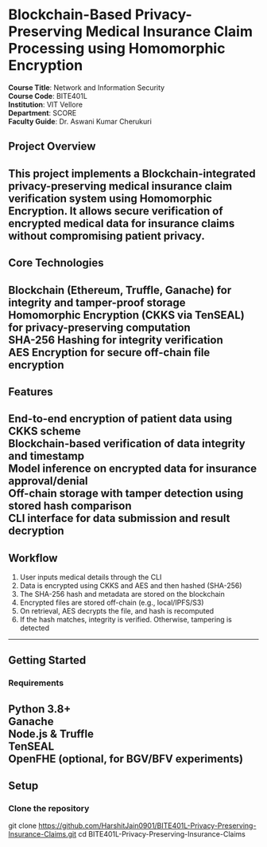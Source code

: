 # Blockchain-Based Privacy-Preserving Medical Insurance Claim Processing using Homomorphic Encryption

**Course Title**: Network and Information Security  
**Course Code**: BITE401L  
**Institution**: VIT Vellore  
**Department**: SCORE  
**Faculty Guide**: Dr. Aswani Kumar Cherukuri

## Project Overview  
This project implements a Blockchain-integrated privacy-preserving medical insurance claim verification system using Homomorphic Encryption. It allows secure verification of encrypted medical data for insurance claims without compromising patient privacy.  
---

## Core Technologies  
Blockchain (Ethereum, Truffle, Ganache) for integrity and tamper-proof storage  
Homomorphic Encryption (CKKS via TenSEAL) for privacy-preserving computation  
SHA-256 Hashing for integrity verification  
AES Encryption for secure off-chain file encryption  
---

## Features  
End-to-end encryption of patient data using CKKS scheme  
Blockchain-based verification of data integrity and timestamp  
Model inference on encrypted data for insurance approval/denial  
Off-chain storage with tamper detection using stored hash comparison  
CLI interface for data submission and result decryption  
---

## Workflow  
1. User inputs medical details through the CLI  
2. Data is encrypted using CKKS and AES and then hashed (SHA-256)  
3. The SHA-256 hash and metadata are stored on the blockchain  
4. Encrypted files are stored off-chain (e.g., local/IPFS/S3)  
5. On retrieval, AES decrypts the file, and hash is recomputed  
6. If the hash matches, integrity is verified. Otherwise, tampering is detected  
---

## Getting Started  

### Requirements  
Python 3.8+  
Ganache  
Node.js & Truffle  
TenSEAL  
OpenFHE (optional, for BGV/BFV experiments)  
---

## Setup  

### Clone the repository  
git clone https://github.com/HarshitJain0901/BITE401L-Privacy-Preserving-Insurance-Claims.git
cd BITE401L-Privacy-Preserving-Insurance-Claims
